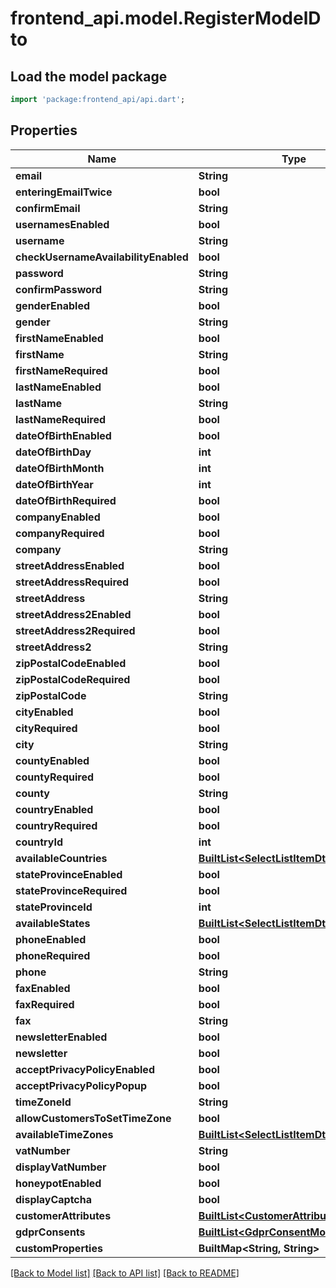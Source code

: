 # frontend_api.model.RegisterModelDto

## Load the model package
```dart
import 'package:frontend_api/api.dart';
```

## Properties
Name | Type | Description | Notes
------------ | ------------- | ------------- | -------------
**email** | **String** |  | [optional] 
**enteringEmailTwice** | **bool** |  | [optional] 
**confirmEmail** | **String** |  | [optional] 
**usernamesEnabled** | **bool** |  | [optional] 
**username** | **String** |  | [optional] 
**checkUsernameAvailabilityEnabled** | **bool** |  | [optional] 
**password** | **String** |  | [optional] 
**confirmPassword** | **String** |  | [optional] 
**genderEnabled** | **bool** |  | [optional] 
**gender** | **String** |  | [optional] 
**firstNameEnabled** | **bool** |  | [optional] 
**firstName** | **String** |  | [optional] 
**firstNameRequired** | **bool** |  | [optional] 
**lastNameEnabled** | **bool** |  | [optional] 
**lastName** | **String** |  | [optional] 
**lastNameRequired** | **bool** |  | [optional] 
**dateOfBirthEnabled** | **bool** |  | [optional] 
**dateOfBirthDay** | **int** |  | [optional] 
**dateOfBirthMonth** | **int** |  | [optional] 
**dateOfBirthYear** | **int** |  | [optional] 
**dateOfBirthRequired** | **bool** |  | [optional] 
**companyEnabled** | **bool** |  | [optional] 
**companyRequired** | **bool** |  | [optional] 
**company** | **String** |  | [optional] 
**streetAddressEnabled** | **bool** |  | [optional] 
**streetAddressRequired** | **bool** |  | [optional] 
**streetAddress** | **String** |  | [optional] 
**streetAddress2Enabled** | **bool** |  | [optional] 
**streetAddress2Required** | **bool** |  | [optional] 
**streetAddress2** | **String** |  | [optional] 
**zipPostalCodeEnabled** | **bool** |  | [optional] 
**zipPostalCodeRequired** | **bool** |  | [optional] 
**zipPostalCode** | **String** |  | [optional] 
**cityEnabled** | **bool** |  | [optional] 
**cityRequired** | **bool** |  | [optional] 
**city** | **String** |  | [optional] 
**countyEnabled** | **bool** |  | [optional] 
**countyRequired** | **bool** |  | [optional] 
**county** | **String** |  | [optional] 
**countryEnabled** | **bool** |  | [optional] 
**countryRequired** | **bool** |  | [optional] 
**countryId** | **int** |  | [optional] 
**availableCountries** | [**BuiltList&lt;SelectListItemDto&gt;**](SelectListItemDto.md) |  | [optional] 
**stateProvinceEnabled** | **bool** |  | [optional] 
**stateProvinceRequired** | **bool** |  | [optional] 
**stateProvinceId** | **int** |  | [optional] 
**availableStates** | [**BuiltList&lt;SelectListItemDto&gt;**](SelectListItemDto.md) |  | [optional] 
**phoneEnabled** | **bool** |  | [optional] 
**phoneRequired** | **bool** |  | [optional] 
**phone** | **String** |  | [optional] 
**faxEnabled** | **bool** |  | [optional] 
**faxRequired** | **bool** |  | [optional] 
**fax** | **String** |  | [optional] 
**newsletterEnabled** | **bool** |  | [optional] 
**newsletter** | **bool** |  | [optional] 
**acceptPrivacyPolicyEnabled** | **bool** |  | [optional] 
**acceptPrivacyPolicyPopup** | **bool** |  | [optional] 
**timeZoneId** | **String** |  | [optional] 
**allowCustomersToSetTimeZone** | **bool** |  | [optional] 
**availableTimeZones** | [**BuiltList&lt;SelectListItemDto&gt;**](SelectListItemDto.md) |  | [optional] 
**vatNumber** | **String** |  | [optional] 
**displayVatNumber** | **bool** |  | [optional] 
**honeypotEnabled** | **bool** |  | [optional] 
**displayCaptcha** | **bool** |  | [optional] 
**customerAttributes** | [**BuiltList&lt;CustomerAttributeModelDto&gt;**](CustomerAttributeModelDto.md) |  | [optional] 
**gdprConsents** | [**BuiltList&lt;GdprConsentModelDto&gt;**](GdprConsentModelDto.md) |  | [optional] 
**customProperties** | **BuiltMap&lt;String, String&gt;** |  | [optional] 

[[Back to Model list]](../README.md#documentation-for-models) [[Back to API list]](../README.md#documentation-for-api-endpoints) [[Back to README]](../README.md)


